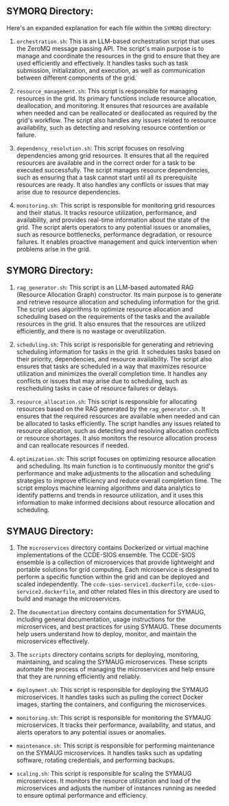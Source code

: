 SYMORQ Directory:
------------------

Here's an expanded explanation for each file within the `SYMORQ` directory:

1. `orchestration.sh`: This is an LLM-based orchestration script that uses the ZeroMQ message passing API. The script's main purpose is to manage and coordinate the resources in the grid to ensure that they are used efficiently and effectively. It handles tasks such as task submission, initialization, and execution, as well as communication between different components of the grid.

2. `resource_management.sh`: This script is responsible for managing resources in the grid. Its primary functions include resource allocation, deallocation, and monitoring. It ensures that resources are available when needed and can be reallocated or deallocated as required by the grid's workflow. The script also handles any issues related to resource availability, such as detecting and resolving resource contention or failure.

3. `dependency_resolution.sh`: This script focuses on resolving dependencies among grid resources. It ensures that all the required resources are available and in the correct order for a task to be executed successfully. The script manages resource dependencies, such as ensuring that a task cannot start until all its prerequisite resources are ready. It also handles any conflicts or issues that may arise due to resource dependencies.

4. `monitoring.sh`: This script is responsible for monitoring grid resources and their status. It tracks resource utilization, performance, and availability, and provides real-time information about the state of the grid. The script alerts operators to any potential issues or anomalies, such as resource bottlenecks, performance degradation, or resource failures. It enables proactive management and quick intervention when problems arise in the grid.



SYMORG Directory:
------------------

1. `rag_generator.sh`: This script is an LLM-based automated RAG (Resource Allocation Graph) constructor. Its main purpose is to generate and retrieve resource allocation and scheduling information for the grid. The script uses algorithms to optimize resource allocation and scheduling based on the requirements of the tasks and the available resources in the grid. It also ensures that the resources are utilized efficiently, and there is no wastage or overutilization.

2. `scheduling.sh`: This script is responsible for generating and retrieving scheduling information for tasks in the grid. It schedules tasks based on their priority, dependencies, and resource availability. The script also ensures that tasks are scheduled in a way that maximizes resource utilization and minimizes the overall completion time. It handles any conflicts or issues that may arise due to scheduling, such as rescheduling tasks in case of resource failures or delays.

3. `resource_allocation.sh`: This script is responsible for allocating resources based on the RAG generated by the `rag_generator.sh`. It ensures that the required resources are available when needed and can be allocated to tasks efficiently. The script handles any issues related to resource allocation, such as detecting and resolving allocation conflicts or resource shortages. It also monitors the resource allocation process and can reallocate resources if needed.

4. `optimization.sh`: This script focuses on optimizing resource allocation and scheduling. Its main function is to continuously monitor the grid's performance and make adjustments to the allocation and scheduling strategies to improve efficiency and reduce overall completion time. The script employs machine learning algorithms and data analytics to identify patterns and trends in resource utilization, and it uses this information to make informed decisions about resource allocation and scheduling.

SYMAUG Directory:
------------------

1. The `microservices` directory contains Dockerized or virtual machine implementations of the CCDE-SIOS ensemble. The CCDE-SIOS ensemble is a collection of microservices that provide lightweight and portable solutions for grid computing. Each microservice is designed to perform a specific function within the grid and can be deployed and scaled independently. The `ccde-sios-service1.dockerfile`, `ccde-sios-service2.dockerfile`, and other related files in this directory are used to build and manage the microservices.
 
2. The `documentation` directory contains documentation for SYMAUG, including general documentation, usage instructions for the microservices, and best practices for using SYMAUG. These documents help users understand how to deploy, monitor, and maintain the microservices effectively.

3. The `scripts` directory contains scripts for deploying, monitoring, maintaining, and scaling the SYMAUG microservices. These scripts automate the process of managing the microservices and help ensure that they are running efficiently and reliably.

- `deployment.sh`: This script is responsible for deploying the SYMAUG microservices. It handles tasks such as pulling the correct Docker images, starting the containers, and configuring the microservices.

- `monitoring.sh`: This script is responsible for monitoring the SYMAUG microservices. It tracks their performance, availability, and status, and alerts operators to any potential issues or anomalies.

- `maintenance.sh`: This script is responsible for performing maintenance on the SYMAUG microservices. It handles tasks such as updating software, rotating credentials, and performing backups.

- `scaling.sh`: This script is responsible for scaling the SYMAUG microservices. It monitors the resource utilization and load of the microservices and adjusts the number of instances running as needed to ensure optimal performance and efficiency.
